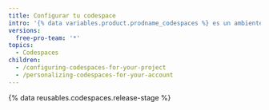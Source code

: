 ```yaml
---
title: Configurar tu codespace
intro: '{% data variables.product.prodname_codespaces %} es un ambiente dedicado para ti. Puedes configurar tu codespace con un contenedor dev para instalar tus dependencias o puedes agregar un dotfile para personalizar la los ajustes de usuario.'
versions:
  free-pro-team: '*'
topics:
  - Codespaces
children:
  - /configuring-codespaces-for-your-project
  - /personalizing-codespaces-for-your-account
---
```


{% data reusables.codespaces.release-stage %}
